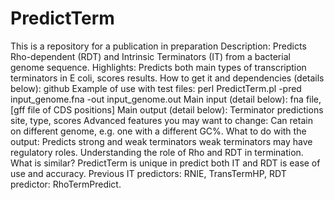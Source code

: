 # PredictTerm
This is a repository for a publication in preparation
Description: Predicts Rho-dependent (RDT) and Intrinsic Terminators (IT) from a bacterial genome sequence.
Highlights: Predicts both main types of transcription terminators in E coli, scores results.
How to get it and dependencies (details below): github
Example of use with test files: perl PredictTerm.pl -pred input_genome.fna -out input_genome.out 
Main input (detail below): fna file, [gff file of CDS positions]
Main output (detail below): Terminator predictions site, type, scores
Advanced features you may want to change: Can retain on different genome, e.g. one with a different GC%.
What to do with the output: Predicts strong and weak terminators weak terminators may have regulatory roles. Understanding the role of Rho and RDT in termination.
What is similar? PredictTerm is unique in predict both IT and RDT is ease of use and accuracy.  Previous IT predictors: RNIE, TransTermHP, RDT predictor: RhoTermPredict.
